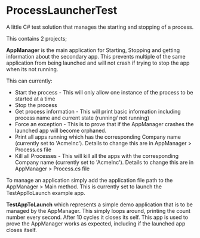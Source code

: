 # ProcessLauncherTest
A little C# test solution that manages the starting and stopping of a process.

This contains 2 projects; 

**AppManager** is the main application for Starting, Stopping and getting information about the secondary app. 
This prevents multiple of the same application from being launched and will not crash if trying to stop the app 
when its not running.

This can currently:
* Start the process - This will only allow one instance of the process to be started at a time
* Stop the process
* Get process information - This will print basic information including process name and current state (running/ not running)
* Force an exception - This is to prove that if the AppManager crashes the launched app will become orphaned.
* Print all apps running which has the corresponding Company name (currently set to 'AcmeInc'). Details to change this are in AppManager > Process.cs file
* Kill all Processes - This will kill all the apps with the corresponding Company name (currently set to 'AcmeInc'). Details to change this are in AppManager > Process.cs file

To manage an application simply add the application file path to the AppManager > Main method. This is currently set to 
launch the TestAppToLaunch example app.

**TestAppToLaunch** which represents a simple demo application that is to be managed by the AppManager. This simply loops around, 
printing the count number every second. After 10 cycles it closes its self. This app is used to prove the AppManager
works as expected, including if the launched app closes itself.
